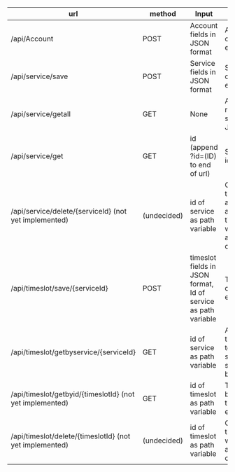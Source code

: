 url|method|Input|Output|description
---|---|---|---|---
/api/Account|POST|Account fields in JSON format|Account created or error|Creates a new account
/api/service/save|POST|Service fields in JSON format|Service created or error|Creates a new service
/api/service/getall|GET|None|All registered services in JSON format|Retrieves all registered services
/api/service/get|GET|id (append ?id=(ID) to end of url)|Service that id belongs to|Gets a service by its id then returns it
/api/service/delete/{serviceId} (not yet implemented)|(undecided)|id of service as path variable|Confirmation that service and associated timeslots were found and deleted, or error|Deletes service and associated timeslots from backend
/api/timeslot/save/{serviceId}|POST|timeslot fields in JSON format, Id of service as path variable|Timeslot created or error|Creates a new timeslot for a service
/api/timeslot/getbyservice/{serviceId}|GET|id of service as path variable|All timeslots that belong to that service, if service can be found|Gets all timeslots that relate to a service
/api/timeslot/getbyid/{timeslotId} (not yet implemented)|GET|id of timeslot as path variable|Timeslot that belongs to that id, if it exists|Gets a timeslot from its id
/api/timeslot/delete/{timeslotId} (not yet implemented)|(undecided)|id of timeslot as path variable|Confirmation that timeslot was found and deleted, or error|Deletes timeslot from backend